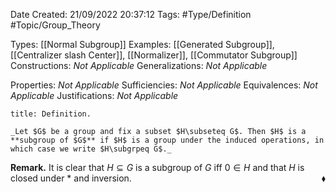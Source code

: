 <div class="topSpace"></div>

Date Created: 21/09/2022 20:37:12
Tags: #Type/Definition #Topic/Group_Theory

Types: [[Normal Subgroup]]
Examples: [[Generated Subgroup]], [[Centralizer slash Center]], [[Normalizer]], [[Commutator Subgroup]]
Constructions: _Not Applicable_
Generalizations: _Not Applicable_

Properties: _Not Applicable_
Sufficiencies: _Not Applicable_
Equivalences: _Not Applicable_
Justifications: _Not Applicable_

``` ad-Definition
title: Definition.

_Let $G$ be a group and fix a subset $H\subseteq G$. Then $H$ is a **subgroup of $G$** if $H$ is a group under the induced operations, in which case we write $H\subgrpeq G$._

```

**Remark.** It is clear that $H\subseteq G$ is a subgroup of $G$ iff $0\in H$ and that $H$ is closed under $\ast$ and inversion.<span style="float:right;">$\blacklozenge$</span>
